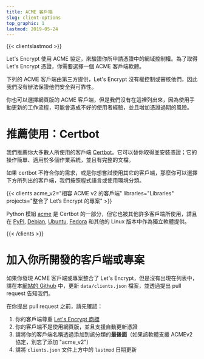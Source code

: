 ```yaml
---
title: ACME 客戶端
slug: client-options
top_graphic: 1
lastmod: 2019-05-24
---
```


{{< clientslastmod >}}

Let's Encrypt 使用 ACME 協定，來驗證你所申請憑證中的網域控制權。為了取得 Let's Encrypt 憑證，你需要選擇一個 ACME 客戶端軟體。

下列的 ACME 客戶端由第三方提供，Let's Encrypt 沒有權控制或審核他們，因此我們沒有辦法保證他們安全與可靠性。

你也可以選擇網頁版的 ACME 客戶端，但是我們沒有在這裡列出來，因為使用手動更新的工作流程，可能會造成不好的使用者經驗，並且增加憑證過期的風險。

# 推薦使用：Certbot

我們推薦你大多數人所使用的客戶端 [Certbot](https://certbot.eff.org/)。它可以替你取得並安裝憑證；它的操作簡單、適用於多個作業系統，並且有完整的文檔。

如果 certbot 不符合你的需求，或是你想嘗試使用其它的客戶端，那麼你可以選擇下方所列出的客戶端，我們按照程式語言或使用環境分類。

{{< clients acme_v2="相容 ACME v2 的客戶端" libraries="Libraries" projects="整合了 Let’s Encrypt 的專案" >}}

Python 模組 [acme](https://github.com/certbot/certbot/tree/master/acme) 是 Certbot 的一部分，但它也被其他許多客戶端所使用，請且在 [PyPI](https://pypi.python.org/pypi/acme), [Debian](https://packages.debian.org/search?keywords=python-acme), [Ubuntu](https://launchpad.net/ubuntu/+source/python-acme), [Fedora](https://bodhi.fedoraproject.org/updates/?packages=python-acme) 和其他的 Linux 版本中作為獨立軟體提供。

{{< /clients >}}

# 加入你所開發的客戶端或專案

如果你發現 ACME 客戶端或專案整合了 Let's Encrypt，但是沒有出現在列表中，請在本[網站的 Github](https://github.com/letsencrypt/website/) 中，更新 `data/clients.json` 檔案，並透過提出 pull request 告知我們。

在你提出 pull request 之前，請先確認：

1. 你的客戶端尊重 [Let's Encrypt 商標](https://www.abetterinternet.org/trademarks)
1. 你的客戶端不是使用網頁版，並且支援自動更新憑證
1. 請將你的客戶端名稱透過添加到該分類的**最後面**（如果該軟體支援 ACMEv2 協定，別忘了添加 "acme_v2"）
1. 請將 `clients.json` 文件上方中的 `lastmod` 日期更新
